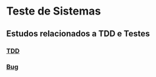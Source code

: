 # Teste de Sistemas
## Estudos relacionados a TDD e Testes
### <a href="https://docs.google.com/document/d/1hlpuRjFthTeH5drkVY9SzDkFEi-LXeByezvnHPFVxCc/edit?usp=sharing">TDD</a>
### <a href="https://docs.google.com/document/d/1gTNVlaWUs2waPnfNRRM4OOoTF4HoY_dkv5Rd3CjUe_o/edit?usp=sharing">Bug</a>
